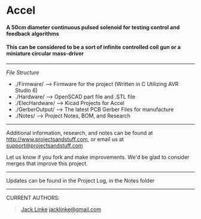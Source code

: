 # Accel #
#### A 50cm diameter continuous pulsed solenoid for testing control and feedback algorithms ####
#### This can be considered to be a sort of infinite controlled coil gun or a miniature circular mass-driver ####
---

*File Structure*

* ./Firmware/ --> Firmware for the project (Written in C Utilizing AVR Studio 6)
* ./Hardware/ --> OpenSCAD part file and .STL file
* ./ElecHardware/ --> Kicad Projects for Accel
* ./GerberOutput/ --> The latest PCB Gerber Files for manufacture
* ./Notes/ --> Project Notes, BOM, and Research

---

Additional information, research, and notes can be found at http://www.projectsandstuff.com, or email us at support@projectsandstuff.com

Let us know if you fork and make improvements. We'd be glad to consider merges that improve this project.

---

Updates can be found in the Project Log, in the Notes folder

---

CURRENT AUTHORS:

> [Jack Linke](http://www.jacklinke.com)
jacklinke@gmail.com